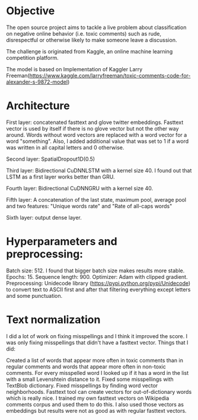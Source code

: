 ﻿# Objective
The open source project aims to tackle a live problem about classification on negative online behavior (i.e. toxic comments) such as rude, disrespectful or otherwise likely to make someone leave a discussion.

The challenge is originated from Kaggle, an online machine learning competition platform.

The model is based on Implementation of Kaggler Larry Freeman(https://www.kaggle.com/larryfreeman/toxic-comments-code-for-alexander-s-9872-model)

# Architecture
First layer: concatenated fasttext and glove twitter embeddings. Fasttext vector is used by itself if there is no glove vector but not the other way around. Words without word vectors are replaced with a word vector for a word "something". Also, I added additional value that was set to 1 if a word was written in all capital letters and 0 otherwise.

Second layer: SpatialDropout1D(0.5)

Third layer: Bidirectional CuDNNLSTM with a kernel size 40. I found out that LSTM as a first layer works better than GRU.

Fourth layer: Bidirectional CuDNNGRU with a kernel size 40.

Fifth layer: A concatenation of the last state, maximum pool, average pool and two features: "Unique words rate" and "Rate of all-caps words"

Sixth layer: output dense layer.

# Hyperparameters and preprocessing:
Batch size: 512. I found that bigger batch size makes results more stable.
Epochs: 15.
Sequence length: 900.
Optimizer: Adam with clipped gradient.
Preprocessing: Unidecode library (https://pypi.python.org/pypi/Unidecode) to convert text to ASCII first and after that filtering everything except letters and some punctuation.
# Text normalization
I did a lot of work on fixing misspellings and I think it improved the score. I was only fixing misspellings that didn't have a fasttext vector. Things that I did:

Created a list of words that appear more often in toxic comments than in regular comments and words that appear more often in non-toxic comments. For every misspelled word I looked up if it has a word in the list with a small Levenshtein distance to it.
Fixed some misspellings with TextBlob dictionary.
Fixed misspellings by finding word vector neighborhoods. Fasttext tool can create vectors for out-of-dictionary words which is really nice. I trained my own fasttext vectors on Wikipedia comments corpus and used them to do this. I also used those vectors as embeddings but results were not as good as with regular fasttext vectors.
